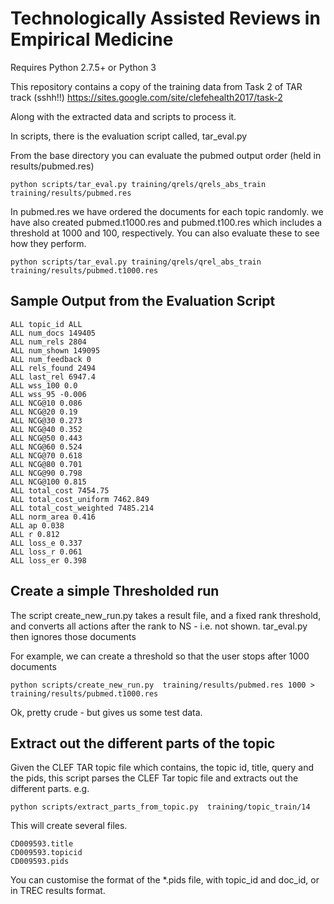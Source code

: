 # Technologically Assisted Reviews in Empirical Medicine

Requires Python 2.7.5+ or Python 3 

This repository contains a copy of the training data from Task 2 of TAR track (sshh!!)
https://sites.google.com/site/clefehealth2017/task-2

Along with the extracted data and scripts to process it.

In scripts, there is the evaluation script called, tar_eval.py

From the base directory you can evaluate the pubmed output order (held in results/pubmed.res)
```
python scripts/tar_eval.py training/qrels/qrels_abs_train training/results/pubmed.res

```

In pubmed.res we have ordered the documents for each topic randomly.
we have also created pubmed.t1000.res and pubmed.t100.res which includes a threshold at 1000 and 100, respectively.
You can also evaluate these to see how they perform.

```
python scripts/tar_eval.py training/qrels/qrel_abs_train training/results/pubmed.t1000.res

```


## Sample Output from the Evaluation Script
```
ALL topic_id ALL
ALL num_docs 149405
ALL num_rels 2804
ALL num_shown 149095
ALL num_feedback 0
ALL rels_found 2494
ALL last_rel 6947.4
ALL wss_100 0.0
ALL wss_95 -0.006
ALL NCG@10 0.086
ALL NCG@20 0.19
ALL NCG@30 0.273
ALL NCG@40 0.352
ALL NCG@50 0.443
ALL NCG@60 0.524
ALL NCG@70 0.618
ALL NCG@80 0.701
ALL NCG@90 0.798
ALL NCG@100 0.815
ALL total_cost 7454.75
ALL total_cost_uniform 7462.849
ALL total_cost_weighted 7485.214
ALL norm_area 0.416
ALL ap 0.038
ALL r 0.812
ALL loss_e 0.337
ALL loss_r 0.061
ALL loss_er 0.398
```


## Create a simple Thresholded run

The script create_new_run.py takes a result file, and a fixed rank threshold,
and converts all actions after the rank to NS - i.e. not shown.
tar_eval.py then ignores those documents

For example, we can create a threshold so that the user stops after 1000 documents
```
python scripts/create_new_run.py  training/results/pubmed.res 1000 > training/results/pubmed.t1000.res

```

Ok, pretty crude - but gives us some test data.



## Extract out the different parts of the topic

Given the CLEF TAR topic file which contains, the topic id, title, query and the pids, this script parses
the CLEF Tar topic file and extracts out the different parts. e.g.
```
python scripts/extract_parts_from_topic.py  training/topic_train/14

```
This will create several files.

```
CD009593.title
CD009593.topicid
CD009593.pids

```
You can customise the format of the *.pids file, with topic_id and doc_id, or in TREC results format.


